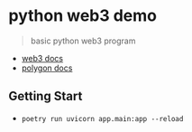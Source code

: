# python web3 demo

> basic python web3 program

- [web3 docs](https://web3py.readthedocs.io/en/stable/quickstart.html)
- [polygon docs](https://docs.polygon.technology/docs/develop/network-details/network/)

## Getting Start

- `poetry run uvicorn app.main:app --reload`